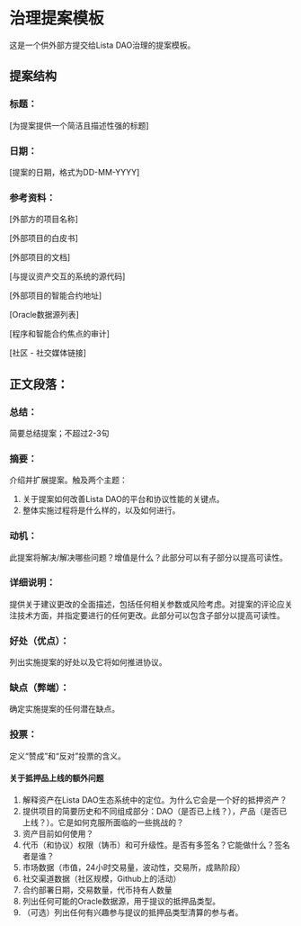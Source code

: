 # 治理提案模板

这是一个供外部方提交给Lista DAO治理的提案模板。

## 提案结构

### 标题：

\[为提案提供一个简洁且描述性强的标题]

### 日期：

\[提案的日期，格式为DD-MM-YYYY]

### 参考资料：

\[外部方的项目名称]

\[外部项目的白皮书]

\[外部项目的文档]

\[与提议资产交互的系统的源代码]

\[外部项目的智能合约地址]

\[Oracle数据源列表]

\[程序和智能合约焦点的审计]

\[社区 - 社交媒体链接]

## 正文段落：

### 总结：

简要总结提案；不超过2-3句

### 摘要：

介绍并扩展提案。触及两个主题：

1. 关于提案如何改善Lista DAO的平台和协议性能的关键点。
2. 整体实施过程将是什么样的，以及如何进行。

### 动机：

此提案将解决/解决哪些问题？增值是什么？此部分可以有子部分以提高可读性。

### 详细说明：

提供关于建议更改的全面描述，包括任何相关参数或风险考虑。对提案的评论应关注技术方面，并指定要进行的任何更改。此部分可以包含子部分以提高可读性。

### 好处（优点）：

列出实施提案的好处以及它将如何推进协议。

### 缺点（弊端）：

确定实施提案的任何潜在缺点。

### 投票：

定义“赞成”和“反对”投票的含义。

#### 关于抵押品上线的额外问题

1. 解释资产在Lista DAO生态系统中的定位。为什么它会是一个好的抵押资产？
2. 提供项目的简要历史和不同组成部分：DAO（是否已上线？），产品（是否已上线？）。它是如何克服所面临的一些挑战的？
3. 资产目前如何使用？
4. 代币（和协议）权限（铸币）和可升级性。是否有多签名？它能做什么？签名者是谁？
5. 市场数据（市值，24小时交易量，波动性，交易所，成熟阶段）
6. 社交渠道数据（社区规模，Github上的活动）
7. 合约部署日期，交易数量，代币持有人数量
8. 列出任何可能的Oracle数据源，用于提议的抵押品类型。
9. （可选）列出任何有兴趣参与提议的抵押品类型清算的参与者。
